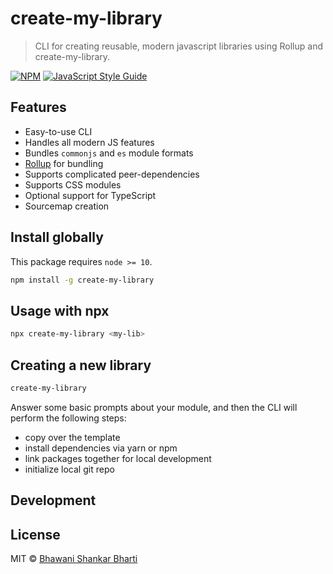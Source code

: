 # create-my-library

> CLI for creating reusable, modern javascript libraries using Rollup and create-my-library.

[![NPM](https://img.shields.io/npm/v/create-my-library.svg)](https://www.npmjs.com/package/create-my-library) [![JavaScript Style Guide](https://img.shields.io/badge/code_style-standard-brightgreen.svg)](https://standardjs.com)


## Features

- Easy-to-use CLI
- Handles all modern JS features
- Bundles `commonjs` and `es` module formats
- [Rollup](https://rollupjs.org/) for bundling
- Supports complicated peer-dependencies
- Supports CSS modules
- Optional support for TypeScript
- Sourcemap creation

## Install globally

This package requires `node >= 10`.

```bash
npm install -g create-my-library
```

## Usage with npx

```bash
npx create-my-library <my-lib>
```

## Creating a new library

```bash
create-my-library
```

Answer some basic prompts about your module, and then the CLI will perform the following steps:

- copy over the template
- install dependencies via yarn or npm
- link packages together for local development
- initialize local git repo


## Development

## License

MIT © [Bhawani Shankar Bharti](https://github.com/bhawanishiv)